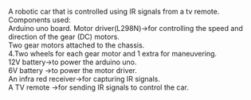 A robotic car that is controlled using IR signals from a tv remote.  
Components used:  
     Arduino uno board. 
     Motor driver(L298N)->for controlling the speed and direction of the gear (DC) motors.  
     Two gear motors attached to the chassis.  
     4.Two wheels for each gear motor and 1 extra for maneuvering.  
     12V battery->to power the arduino uno.  
     6V battery ->to power the motor driver.  
     An infra red receiver->for capturing IR signals.  
     A TV remote ->for sending IR signals to control the car.  
